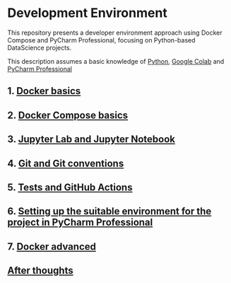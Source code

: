 # Development Environment

This repository presents a developer environment approach using Docker Compose and 
PyCharm Professional, focusing on Python-based DataScience projects.

This description assumes a basic knowledge of [Python](https://www.python.org/), 
[Google Colab](https://colab.research.google.com/) and 
[PyCharm Professional](https://www.jetbrains.com/pycharm/)

## 1. [Docker basics]()


## 2. [Docker Compose basics]()


## 3. [Jupyter Lab and Jupyter Notebook]()


## 4. [Git and Git conventions]()


## 5. [Tests and GitHub Actions]()


## 6. [Setting up the suitable environment for the project in PyCharm Professional]()


## 7. [Docker advanced]() 


## [After thoughts]()

